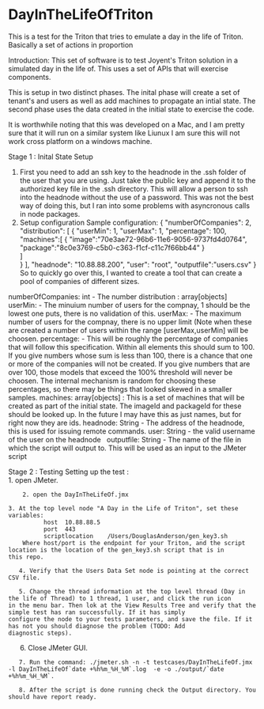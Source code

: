 # DayInTheLifeOfTriton
This is a test for the Triton that tries to emulate a day in the life of Triton. Basically a set of actions in proportion

Introduction: 
  This set of software is to test Joyent's Triton solution in a simulated day in the life of. This uses a set of APIs that will exercise components.
  
 This is setup in two distinct phases. The inital phase will create a set of tenant's and users as well as add machines to propagate an intial state. The second phase uses the data created in the initial state to exercise the code.
 
It is worthwhile noting that this was developed on a Mac, and I am pretty sure that it will run on a similar system like Liunux I am sure this will not work cross platform on a windows machine.

Stage 1 : Inital State Setup
  1. First you need to add an ssh key to the headnode in the .ssh folder of the user that you are using. Just take the public key and append it to the authorized key file in the .ssh directory. This will allow a person to ssh into the headnode without the use of a password. This was not the best way of doing this, but I ran into some problems with asyncronous calls in node packages.
  2. Setup configuration
  Sample configuration: 
     {
	      "numberOfCompanies": 2,
	      "distribution": [
		    {
			    "userMin": 1,
			    "userMax": 1,
			    "percentage": 100,
			    "machines":[ 
				    {
			    	    "image":"70e3ae72-96b6-11e6-9056-9737fd4d0764",
			          "package":"8c0e3769-c5b0-c363-f1cf-c11c7f66bb44"
			      }		    
			  ]		
		  }
	  ],
	  "headnode": "10.88.88.200",
	  "user": "root",
	  "outputfile":"users.csv"
  }
 So to quickly go over this, I wanted to create a tool that can create a pool of companies of different sizes. 
 
   numberOfCompanies: int - The number 
   distribution : array[objects]
         userMin:<int> -  The minuium number of users for the compnay, 1 should be the lowest one puts, there is no validation of this.
         userMax:<int> -  The maximum number of users for the compnay, there is no upper limit
         (Note when these are created a number of users within the range [userMax,userMin] will be choosen.
         percentage: <int> - This will be roughly the percentage of companies that will follow this specification. Within all elements             this should sum to 100. If you give numbers whose sum is less than 100, there is a chance that one or more of the companies             will not be created. If you give numbers that are over 100, those models that exceed the 100% threshold will never be choosen.           The internal mechanism is random for choosing these percentages, so there may be things that looked skewed in a smaller                 samples.
          machines: array[objects] : This is a set of machines that will be created as part of the initial state. The imageId and                 packageId for these should be looked up. In the future I may have this as just names, but for right now they are ids. 
   headnode: String - The address of the headnode, this is used for issuing remote commands.
   user: String - the valid username of the user on the headnode
   outputfile: String - The name of the file in which the script will output to. This will be used as an input to the JMeter script
   
  
  Stage 2 : Testing
     Setting up the test :  
        1. open JMeter.
	
        2. open the DayInTheLifeOf.jmx
        
	3. At the top level node "A Day in the Life of Triton", set these variables: 
              host	10.88.88.5
              port	443
              scriptlocation	/Users/DouglasAnderson/gen_key3.sh
        Where host/port is the endpoint for your Triton, and the script location is the location of the gen_key3.sh script that is in           this repo. 
       
       4. Verify that the Users Data Set node is pointing at the correct CSV file.
       
       5. Change the thread information at the top level thread (Day in the life of Thread) to 1 thread, 1 user, and click the run icon          in the menu bar. Then lok at the View Results Tree and verify that the simple test has ran successfully. If it has simply                configure the node to your tests parameters, and save the file. If it has not you should diagnose the problem (TODO: Add                diagnostic steps). 
       6. Close JMeter GUI.
       
       7. Run the command: ./jmeter.sh -n -t testcases/DayInTheLifeOf.jmx -l DayInTheLifeOf`date +%h%m_%H_%M`.log  -e -o ./output/`date +%h%m_%H_%M`.
       
       8. After the script is done running check the Output directory. You should have report ready.
       
     
 
